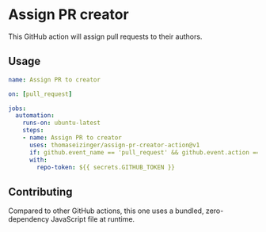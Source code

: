 # Assign PR creator

This GitHub action will assign pull requests to their authors.

## Usage

```yaml
name: Assign PR to creator

on: [pull_request]

jobs:
  automation:
    runs-on: ubuntu-latest
    steps:
    - name: Assign PR to creator
      uses: thomaseizinger/assign-pr-creator-action@v1
      if: github.event_name == 'pull_request' && github.event.action == 'opened'
      with:
        repo-token: ${{ secrets.GITHUB_TOKEN }}
```

## Contributing

Compared to other GitHub actions, this one uses a bundled, zero-dependency JavaScript file at runtime.

